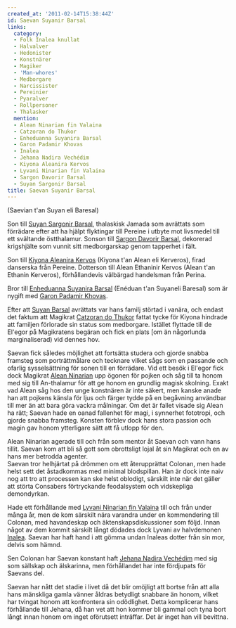 ```yaml
---
created_at: '2011-02-14T15:38:44Z'
id: Saevan Suyanir Barsal
links:
  category:
  - Folk Inalea knullat
  - Halvalver
  - Hedonister
  - Konstnärer
  - Magiker
  - 'Man-whores'
  - Medborgare
  - Narcissister
  - Pereinier
  - Pyaralver
  - Rollpersoner
  - Thalasker
  mention:
  - Alean Ninarian fin Valaina
  - Catzoran do Thukor
  - Enheduanna Suyanira Barsal
  - Garon Padamir Khovas
  - Inalea
  - Jehana Nadira Vechédim
  - Kiyona Aleanira Kervos
  - Lyvani Ninarian fin Valaina
  - Sargon Davorir Barsal
  - Suyan Sargonir Barsal
title: Saevan Suyanir Barsal
---
```


(Saevian t'an Suyan eli Baresal)

Son till [Suyan Sargonir Barsal], thalaskisk Jamada som avrättats som förrädare efter att ha hjälpt
flyktingar till Pereine i utbyte mot livsmedel till ett svältande östthalamur. Sonson till [Sargon
Davorir Barsal], dekorerad krigshjälte som vunnit sitt medborgarskap genom tapperhet i fält.

Son till [Kiyona Aleanira Kervos] (Kiyona t'an Alean eli Kerveros), firad danserska från Pereine.
Dotterson till Alean Ethaninir Kervos (Alean t'an Ethanin Kerveros), förhållandevis välbärgad
handelsman från Perina.

Bror till [Enheduanna Suyanira Barsal] (Enéduan t'an Suyaneli Baresal) som är nygift med [Garon
Padamir Khovas].

Efter att [Suyan Barsal][Suyan Sargonir Barsal] avrättats var hans familj störtad i vanära, och
endast det faktum att Magikrat [Catzoran do Thukor] fattat tycke för Kiyona hindrade att familjen
förlorade sin status som medborgare. Istället flyttade till de El'egor på Magikratens begäran och
fick en plats \[om än någorlunda marginaliserad) vid dennes hov.

Saevan fick således möjlighet att fortsätta studera och gjorde snabba framsteg som porträttmålare
och tecknare vilket sågs som en passande och ofarlig sysselsättning för sonen till en förrädare. Vid
ett besök i El'egor fick dock Magikrat [Alean Ninarian] upp ögonen för pojken och såg till ta honom
med sig till An-thalamur för att ge honom en grundlig magisk skolning. Exakt vad Alean såg hos den
unge konstnären är inte säkert, men kanske anade han att pojkens känsla för ljus och färger tydde på
en begåvning användbar till mer än att bara göra vackra målningar. Om det är fallet visade sig Alean
ha rätt; Saevan hade en oanad fallenhet för magi, i synnerhet fototropi, och gjorde snabba framsteg.
Konsten förblev dock hans stora passion och magin gav honom ytterligare sätt att få utlopp för den.

Alean Ninarian agerade till och från som mentor åt Saevan och vann hans tillit. Saevan kom att bli
så gott som obrottsligt lojal åt sin Magikrat och en av hans mer betrodda agenter.\
Saevan tror helhjärtat på drömmen om ett återupprättat Colonan, men hade helst sett det åstadkommas
med minimal blodspillan. Han är dock inte naiv nog att tro att processen kan ske helst oblodigt,
särskilt inte när det gäller att störta Consabers förtryckande feodalsystem och vidskepliga
demondyrkan.

Hade ett förhållande med [Lyvani Ninarian fin Valaina] till och från under många år, men de kom
särskilt nära varandra under en kommendering till Colonan, med havandeskap och
äktenskapsdiskussioner som följd. Innan något av dem kommit särskilt långt dödades dock Lyvani av
halvdemonen [Inalea]. Saevan har haft hand i att gömma undan Inaleas dotter från sin mor, delvis som
hämnd.

Sen Colonan har Saevan konstant haft [Jehana Nadira Vechédim] med sig som sällskap och älskarinna,
men förhållandet har inte fördjupats för Saevans del.

Saevan har nått det stadie i livet då det blir omöjligt att bortse från att alla hans mänskliga
gamla vänner åldras betydligt snabbare än honom, vilket har tvingat honom att konfrontera sin
odödlighet. Detta komplicerar hans förhållande till Jehana, då han vet att hon kommer bli gammal och
tyna bort långt innan honom om inget oförutsett inträffar. Det är inget han vill bevittna.

  [Suyan Sargonir Barsal]: Suyan_Sargonir_Barsal
  [Sargon Davorir Barsal]: Sargon_Davorir_Barsal
  [Kiyona Aleanira Kervos]: Kiyona_Aleanira_Kervos
  [Enheduanna Suyanira Barsal]: Enheduanna_Suyanira_Barsal
  [Garon Padamir Khovas]: Garon_Padamir_Khovas
  [Catzoran do Thukor]: Catzoran_do_Thukor
  [Alean Ninarian]: Alean_Ninarian_fin_Valaina
  [Lyvani Ninarian fin Valaina]: Lyvani_Ninarian_fin_Valaina
  [Inalea]: Inalea
  [Jehana Nadira Vechédim]: Jehana_Nadira_Vechédim